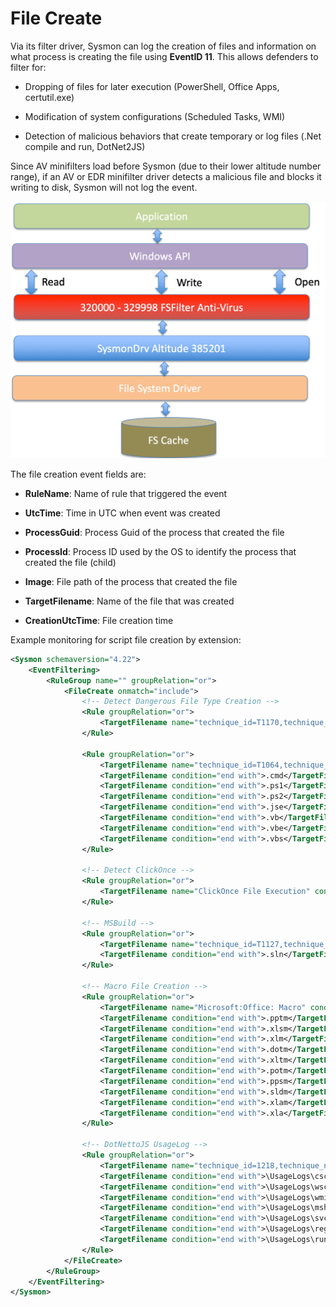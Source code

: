 File Create
===========

Via its filter driver, Sysmon can log the creation of files and information on what process is creating the file using **EventID 11**. This allows defenders to filter for:

* Dropping of files for later execution (PowerShell, Office Apps, certutil.exe)

* Modification of system configurations (Scheduled Tasks, WMI)

* Detection of malicious behaviors that create temporary or log files (.Net compile and run, DotNet2JS)

Since AV minifilters load before Sysmon (due to their lower altitude number range), if an AV or EDR minifilter driver detects a malicious file and blocks it writing to disk, Sysmon will not log the event.

![minifilter](./media/image36.png)

The file creation event fields are:

* **RuleName**: Name of rule that triggered the event

* **UtcTime**: Time in UTC when event was created

* **ProcessGuid**: Process Guid of the process that created the file

* **ProcessId**: Process ID used by the OS to identify the process that created the file (child)

* **Image**: File path of the process that created the file

* **TargetFilename**: Name of the file that was created

* **CreationUtcTime**: File creation time

Example monitoring for script file creation by extension:

```XML
<Sysmon schemaversion="4.22">
    <EventFiltering>
        <RuleGroup name="" groupRelation="or">
            <FileCreate onmatch="include">
                <!-- Detect Dangerous File Type Creation -->
                <Rule groupRelation="or">
                    <TargetFilename name="technique_id=T1170,technique_name=Mshta" condition="end with">.hta</TargetFilename>
                </Rule>

                <Rule groupRelation="or">
                    <TargetFilename name="technique_id=T1064,technique_name=Scripting" condition="end with">.bat</TargetFilename> <!--Batch scripting-->
                    <TargetFilename condition="end with">.cmd</TargetFilename> <!--Batch scripting | Credit @ion-storm -->
                    <TargetFilename condition="end with">.ps1</TargetFilename> <!--PowerShell-->
                    <TargetFilename condition="end with">.ps2</TargetFilename> <!--PowerShell-->
                    <TargetFilename condition="end with">.jse</TargetFilename> <!--Registry File-->
                    <TargetFilename condition="end with">.vb</TargetFilename> <!--VisualBasicScripting files-->
                    <TargetFilename condition="end with">.vbe</TargetFilename> <!--VisualBasicScripting files-->
                    <TargetFilename condition="end with">.vbs</TargetFilename> <!--VisualBasicScripting files-->
                </Rule>

                <!-- Detect ClickOnce -->
                <Rule groupRelation="or">
                    <TargetFilename name="ClickOnce File Execution" condition="end with">.application</TargetFilename>        <TargetFilename condition="end with">.appref-ms</TargetFilename>
                </Rule>

                <!-- MSBuild -->
                <Rule groupRelation="or">
                    <TargetFilename name="technique_id=T1127,technique_name=Trusted Developer Utilities" condition="end with">.*proj</TargetFilename><!--Microsoft:MSBuild:Script More information: https://twitter.com/subTee/status/885919612969394177-->
                    <TargetFilename condition="end with">.sln</TargetFilename>
                </Rule>

                <!-- Macro File Creation -->
                <Rule groupRelation="or">
                    <TargetFilename name="Microsoft:Office: Macro" condition="end with">.docm</TargetFilename>
                    <TargetFilename condition="end with">.pptm</TargetFilename>
                    <TargetFilename condition="end with">.xlsm</TargetFilename>
                    <TargetFilename condition="end with">.xlm</TargetFilename>
                    <TargetFilename condition="end with">.dotm</TargetFilename>
                    <TargetFilename condition="end with">.xltm</TargetFilename>
                    <TargetFilename condition="end with">.potm</TargetFilename>
                    <TargetFilename condition="end with">.ppsm</TargetFilename>
                    <TargetFilename condition="end with">.sldm</TargetFilename>
                    <TargetFilename condition="end with">.xlam</TargetFilename>
                    <TargetFilename condition="end with">.xla</TargetFilename>
                </Rule>

                <!-- DotNettoJS UsageLog -->
                <Rule groupRelation="or">
                    <TargetFilename name="technique_id=1218,technique_name=DotnettoJs" condition="contains">AppData\Local\Microsoft\CLR_v2.0\UsageLogs\</TargetFilename><!--Dotnet v2 binary started-->
                    <TargetFilename condition="end with">\UsageLogs\cscript.exe.log</TargetFilename>
                    <TargetFilename condition="end with">\UsageLogs\wscript.exe.log</TargetFilename>
                    <TargetFilename condition="end with">\UsageLogs\wmic.exe.log</TargetFilename>
                    <TargetFilename condition="end with">\UsageLogs\mshta.exe.log</TargetFilename>
                    <TargetFilename condition="end with">\UsageLogs\svchost.exe.log</TargetFilename>
                    <TargetFilename condition="end with">\UsageLogs\regsvr32.exe.log</TargetFilename>
                    <TargetFilename condition="end with">\UsageLogs\rundll32.exe.log</TargetFilename>
                </Rule>
            </FileCreate>
        </RuleGroup>
    </EventFiltering>
</Sysmon>
```

